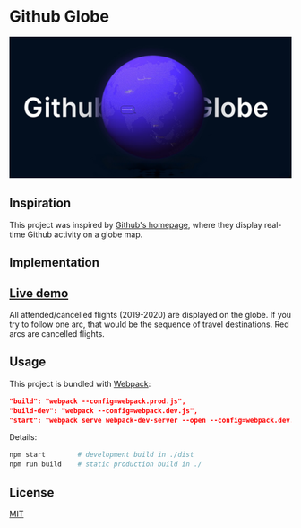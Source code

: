# Github Globe

![github-globe made by Om yadav](https://github.com/Omyadav141/github-globe/blob/main/ommcre8.png)

## Inspiration

This project was inspired by [Github's homepage](https://github.com/home), where they display real-time Github activity on a globe map.

## Implementation



## [Live demo](https://omyadav141.github.io/github-globe/)

All attended/cancelled flights (2019-2020) are displayed on the globe. If you try to follow one arc, that would be the sequence of travel destinations. Red arcs are cancelled flights.


## Usage

This project is bundled with [Webpack](https://webpack.js.org/):

```json
"build": "webpack --config=webpack.prod.js",
"build-dev": "webpack --config=webpack.dev.js",
"start": "webpack serve webpack-dev-server --open --config=webpack.dev.js"
```

Details:

```bash
npm start        # development build in ./dist
npm run build    # static production build in ./
```

## License

[MIT](https://choosealicense.com/licenses/mit/)

